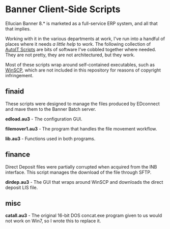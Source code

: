 Banner Client-Side Scripts
==========================

Ellucian Banner 8.* is marketed as a full-service ERP system, and all that that implies.

Working with it in the various departments at work, I've run into a handful of places where it needs *a little help* to work.  The following collection of [AutoIT Scripts](http://www.autoitscript.com/) are bits of software I've cobbled together where needed.  They are not pretty, they are not architectured, but they work.

Most of these scripts wrap around self-contained executables, such as [WinSCP](http://winscp.net/), which are not included in this repository for reasons of copyright infringement.

finaid
------

These scripts were designed to manage the files produced by EDconnect and mave them to the Banner Batch server.

**edload.au3** - The configuration GUI.

**filemover1.au3** - The program that handles the file movement workflow.

**lib.au3** - Functions used in both programs.

finance
-------

Direct Deposit files were partially corrupted when acquired from the INB interface.  This script manages the download of the file through SFTP.

**dirdep.au3** - The GUI that wraps around WinSCP and downloads the direct deposit LIS file.

misc
----

**catall.au3** - The original 16-bit DOS concat.exe program given to us would not work on Win7, so I wrote this to replace it.